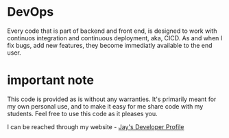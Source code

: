 # DevOps

Every code that is part of backend and front end, is designed to work with continuos integration and continuous deployment, aka, CICD. As and when I fix bugs, add new features, they become immediatly available to the end user. 

# important note 

This code is provided as is without any warranties. It's primarily meant for my own personal use, and to make it easy for me share code with my students. Feel free to use this code as it pleases you.

I can be reached through my website - [Jay's Developer Profile](https://jay-study-nildana.github.io/developerprofile)
